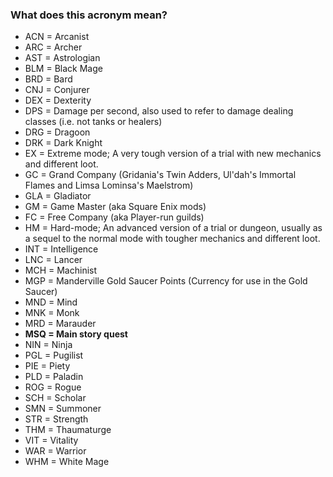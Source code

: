 ### What does this acronym mean?

- ACN = Arcanist
- ARC = Archer
- AST = Astrologian
- BLM = Black Mage
- BRD = Bard
- CNJ = Conjurer
- DEX = Dexterity
- DPS = Damage per second, also used to refer to damage dealing classes (i.e. not tanks or healers)
- DRG = Dragoon
- DRK = Dark Knight
- EX = Extreme mode; A very tough version of a trial with new mechanics and different loot.
- GC = Grand Company (Gridania's Twin Adders, Ul'dah's Immortal Flames and Limsa Lominsa's Maelstrom)
- GLA = Gladiator
- GM = Game Master (aka Square Enix mods)
- FC = Free Company (aka Player-run guilds)
- HM = Hard-mode; An advanced version of a trial or dungeon, usually as a sequel to the normal mode with tougher mechanics and different loot.
- INT = Intelligence
- LNC = Lancer
- MCH = Machinist
- MGP = Manderville Gold Saucer Points (Currency for use in the Gold Saucer)
- MND = Mind
- MNK = Monk
- MRD = Marauder
- **MSQ = Main story quest**
- NIN = Ninja
- PGL = Pugilist
- PIE = Piety
- PLD = Paladin
- ROG = Rogue
- SCH = Scholar
- SMN = Summoner
- STR = Strength
- THM = Thaumaturge
- VIT = Vitality
- WAR = Warrior
- WHM = White Mage
